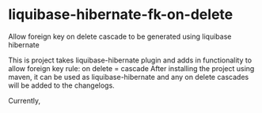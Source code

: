 # liquibase-hibernate-fk-on-delete
Allow foreign key on delete cascade to be generated using liquibase hibernate 

This is project takes liquibase-hibernate plugin and adds in functionality to allow foreign key rule: on delete = cascade
After installing the project using maven, it can be used as liquibase-hibernate and any on delete cascades will
be added to the changelogs.

Currently, 